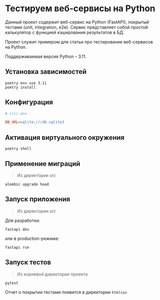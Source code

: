 # Тестируем веб-сервисы на Python

Данный проект содержит веб-сервис на Python (FastAPI), покрытый тестами (unit, integration, e2e). Сервис представляет собой простой калькулятор с функцией кэширования результатов в БД.

Проект служит примером для статьи про тестирование веб-сервисов на Python.

Поддерживаемая версия Python – 3.11.

## Установка зависимостей

```shell
poetry env use 3.11
poetry install
```

## Конфигурация

```ini
# src/.env

DB_URL=sqlite:///db.sqlite3
```

## Активация виртуального окружения

```shell
poetry shell
```

## Применение миграций

> Из директории *src*

```shell
alembic upgrade head
```

## Запуск приложения

> Из директории *src*

Для разработки:

```shell
fastapi dev
```

или в production-режиме:

```shell
fastapi run
```

## Запуск тестов

> Из корневой директории проекта

```shell
pytest
```

Отчет о покрытии тестами появится в директории `htmlcov`
